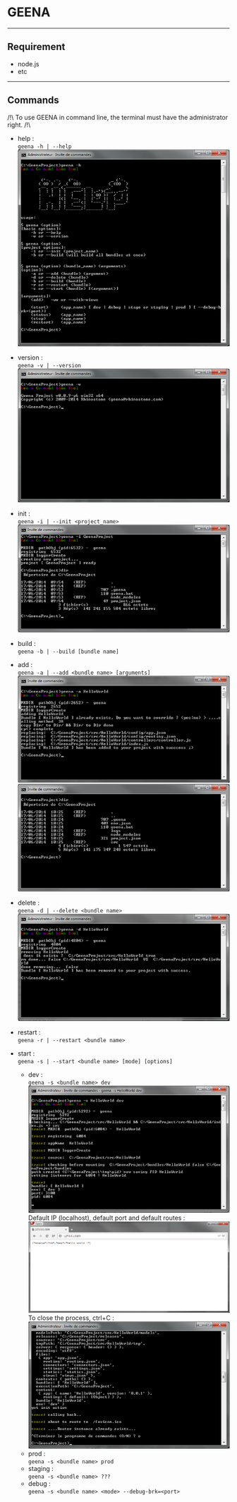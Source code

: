 # GEENA

* * *

## Requirement
- node.js
- etc

* * *

## Commands

/!\ To use GEENA in command line, the terminal must have the administrator right. /!\

- help :  
	`geena -h | --help`
![Command line image - project init](help.png)

- version :  
	`geena -v | --version`
![Command line image - project init](version.png)

- init :  
	`geena -i | --init <project_name>`
![Command line image - project init](init-project.png)

- build :  
	`geena -b | --build [bundle name]`

- add :  
	`geena -a | --add <bundle name> [arguments]`
![Command line image - bundle added](add-bundle.png)
![Command line image - bundle result](add-bundle-result.png)

- delete :  
	`geena -d | --delete <bundle name>`
![Command line image - bundle removed](delete-bundle.png)

- restart :  
	`geena -r | --restart <bundle name>`

- start :  
	`geena -s | --start <bundle name> [mode] [options]`
	- dev :  
		`geena -s <bundle name> dev`
![Command line image - bundle removed](start-bundle.png)
Default IP (localhost), default port and default routes :
![Command line image - bundle removed](start-bundle-result.png)
To close the process, ctrl+C :
![Command line image - bundle removed](start-bundle-stop.png)
	- prod :  
		`geena -s <bundle name> prod`
	- staging :  
		`geena -s <bundle name> ???`
	- debug :  
		`geena -s <bundle name> <mode> --debug-brk=<port>`